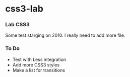css3-lab
========

### Lab CSS3

Some test starging on 2010. I really need to add more file.

### To Do

* Test with Less integration
* Add more CSS3 styles
* Make a list for transitions
